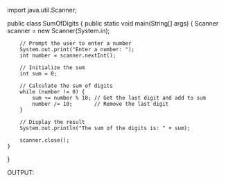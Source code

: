 import java.util.Scanner;

public class SumOfDigits {
    public static void main(String[] args) {
        Scanner scanner = new Scanner(System.in);

        // Prompt the user to enter a number
        System.out.print("Enter a number: ");
        int number = scanner.nextInt();

        // Initialize the sum
        int sum = 0;

        // Calculate the sum of digits
        while (number != 0) {
            sum += number % 10; // Get the last digit and add to sum
            number /= 10;       // Remove the last digit
        }

        // Display the result
        System.out.println("The sum of the digits is: " + sum);

        scanner.close();
    }
}


OUTPUT:


